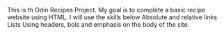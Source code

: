 This is th Odin Recipes Project.
My goal is to complete a basic recipe website using HTML.
I will use the skills below
Absolute and relative links
Lists
Using headers, bols and emphasis on the body of the site.